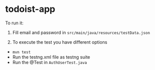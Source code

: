 # todoist-app

To run it: 

1) Fill email and password in `src/main/java/resources/testData.json`

2) To execute the test you have different options
 -   `mvn test`
 -   Run the testng.xml file as testng suite
 -   Run the @Test in `AuthUserTest.java`
